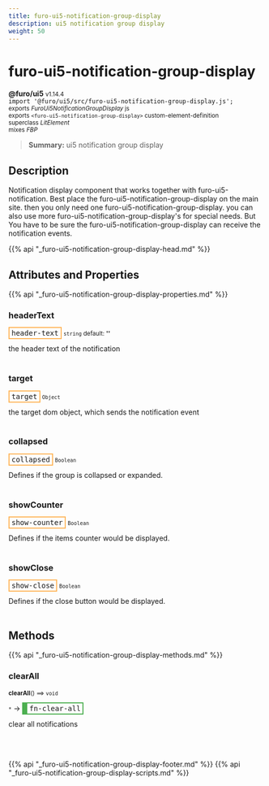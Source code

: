```yaml
---
title: furo-ui5-notification-group-display
description: ui5 notification group display
weight: 50
---
```


# furo-ui5-notification-group-display
**@furo/ui5** <small>v1.14.4</small>
<br>`import '@furo/ui5/src/furo-ui5-notification-group-display.js';`<small>
<br>exports *FuroUi5NotificationGroupDisplay* js
<br>exports `<furo-ui5-notification-group-display>` custom-element-definition
<br>superclass *LitElement*
<br> mixes *FBP*</small>

> **Summary:** ui5 notification group display

## Description

Notification display component that works together with furo-ui5-notification.
Best place the furo-ui5-notification-group-display on the main site. then you only need one furo-ui5-notification-group-display.
you can also use more furo-ui5-notification-group-display's for special needs. But You have to be sure the furo-ui5-notification-group-display can receive the notification events.

{{% api "_furo-ui5-notification-group-display-head.md" %}}

## Attributes and Properties
{{% api "_furo-ui5-notification-group-display-properties.md" %}}







### **headerText**

<span  style="border-width:2px; border-style: solid;border-color:  rgb(255, 182, 91);font-family:monospace; padding:2px 4px;">header-text</span>
<small>`string` default: **&#39;&#39;**</small>

the header text of the notification
<br><br>

### **target**

<span  style="border-width:2px; border-style: solid;border-color:  rgb(255, 182, 91);font-family:monospace; padding:2px 4px;">target</span>
<small>`Object` </small>

the target dom object, which sends the notification event
<br><br>

### **collapsed**

<span  style="border-width:2px; border-style: solid;border-color:  rgb(255, 182, 91);font-family:monospace; padding:2px 4px;">collapsed</span>
<small>`Boolean` </small>

Defines if the group is collapsed or expanded.
<br><br>

### **showCounter**

<span  style="border-width:2px; border-style: solid;border-color:  rgb(255, 182, 91);font-family:monospace; padding:2px 4px;">show-counter</span>
<small>`Boolean` </small>

Defines if the items counter would be displayed.
<br><br>

### **showClose**

<span  style="border-width:2px; border-style: solid;border-color:  rgb(255, 182, 91);font-family:monospace; padding:2px 4px;">show-close</span>
<small>`Boolean` </small>

Defines if the close button would be displayed.
<br><br>

## Methods
{{% api "_furo-ui5-notification-group-display-methods.md" %}}





### **clearAll**
<small>**clearAll**() ⟹ `void`</small>

<small>`*`</small> →
<span  style="border-width:2px 2px 2px 10px; border-style: solid;border-color:  rgb(76, 175, 80);font-family:monospace; padding:2px 4px;">fn-clear-all</span>

clear all notifications

<br><br>









{{% api "_furo-ui5-notification-group-display-footer.md" %}}
{{% api "_furo-ui5-notification-group-display-scripts.md" %}}
